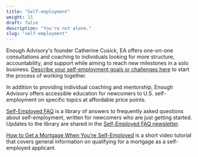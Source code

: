 ```yaml
---
title: "Self-employment"
weight: 15
draft: false
description: "You're not alone."
slug: "self-employment"
---
```


Enough Advisory's founder Catherine Cusick, EA offers one-on-one consultations and coaching to individuals looking for more structure, accountability, and support while aiming to reach new milestones in a solo business. [Describe your self-employment goals or challenges here](https://www.selfemployedfaq.com/consulting) to start the process of working together.

In addition to providing individual coaching and mentorship, Enough Advisory offers accessible education for newcomers to U.S. self-employment on specific topics at affordable price points.

[Self-Employed FAQ](https://www.selfemployedfaq.com) is a library of answers to frequently asked questions about self-employment, written for newcomers who are just getting started. Updates to the library are shared in the [Self-Employed FAQ newsletter](https://buttondown.email/sefaq?tag=enough).

[How to Get a Mortgage When You're Self-Employed](http://gum.co/self-employed-mortgage) is a short video tutorial that covers general information on qualifying for a mortgage as a self-employed applicant.